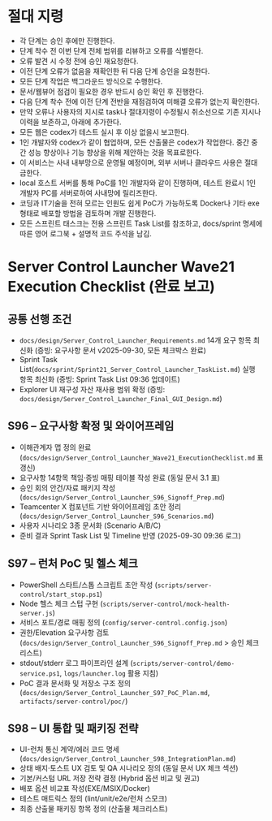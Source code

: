 # 절대 지령
- 각 단계는 승인 후에만 진행한다.
- 단계 착수 전 이번 단계 전체 범위를 리뷰하고 오류를 식별한다.
- 오류 발견 시 수정 전에 승인 재요청한다.
- 이전 단계 오류가 없음을 재확인한 뒤 다음 단계 승인을 요청한다.
- 모든 단계 작업은 백그라운드 방식으로 수행한다.
- 문서/웹뷰어 점검이 필요한 경우 반드시 승인 확인 후 진행한다.
- 다음 단계 착수 전에 이전 단계 전반을 재점검하여 미해결 오류가 없는지 확인한다.
- 만약 오류나 사용자의 지시로 task나 절대지령이 수정될시 취소선으로 기존 지시나 이력을 보존하고, 아래에 추가한다.
- 모든 웹은 codex가 테스트 실시 후 이상 없을시 보고한다.
- 1인 개발자와 codex가 같이 협업하며, 모든 산출물은 codex가 작업한다. 중간 중간 성능 향상이나 기능 향상을 위해 제안하는 것을 목표로한다.
- 이 서비스는 사내 내부망으로 운영될 예정이며, 외부 서버나 클라우드 사용은 절대 금한다.
- local 호스트 서버를 통해 PoC를 1인 개발자와 같이 진행하며, 테스트 완료시 1인 개발자 PC를 서버로하여 사내망에 릴리즈한다.
- 코딩과 IT기술을 전혀 모르는 인원도 쉽게 PoC가 가능하도록 Docker나 기타 exe 형태로 배포할 방법을 검토하며 개발 진행한다.
- 모든 스프린트 태스크는 전용 스프린트 Task List를 참조하고, docs/sprint 명세에 따른 영어 로그북 + 설명적 코드 주석을 남김.

# Server Control Launcher Wave21 Execution Checklist (완료 보고)

## 공통 선행 조건
- `docs/design/Server_Control_Launcher_Requirements.md` 14개 요구 항목 최신화 (증빙: 요구사항 문서 v2025-09-30, 모든 체크박스 완료)
- Sprint Task List(`docs/sprint/Sprint21_Server_Control_Launcher_TaskList.md`) 실행 항목 최신화 (증빙: Sprint Task List 09:36 업데이트)
- Explorer UI 재구성 자산 재사용 범위 확정 (증빙: `docs/design/Server_Control_Launcher_Final_GUI_Design.md`)

## S96 – 요구사항 확정 및 와이어프레임
- 이해관계자 맵 정의 완료 (`docs/design/Server_Control_Launcher_Wave21_ExecutionChecklist.md` 표 갱신)
- 요구사항 14항목 책임·증빙 매핑 테이블 작성 완료 (동일 문서 3.1 표)
- 승인 회의 안건/자료 패키지 작성 (`docs/design/Server_Control_Launcher_S96_Signoff_Prep.md`)
- Teamcenter X 컴포넌트 기반 와이어프레임 초안 정리 (`docs/design/Server_Control_Launcher_S96_Scenarios.md`)
- 사용자 시나리오 3종 문서화 (Scenario A/B/C)
- 준비 결과 Sprint Task List 및 Timeline 반영 (2025-09-30 09:36 로그)

## S97 – 런처 PoC 및 헬스 체크
- PowerShell 스타트/스톱 스크립트 초안 작성 (`scripts/server-control/start_stop.ps1`)
- Node 헬스 체크 스텁 구현 (`scripts/server-control/mock-health-server.js`)
- 서비스 포트/경로 매핑 정의 (`config/server-control.config.json`)
- 권한/Elevation 요구사항 검토 (`docs/design/Server_Control_Launcher_S96_Signoff_Prep.md` > 승인 체크리스트)
- stdout/stderr 로그 파이프라인 설계 (`scripts/server-control/demo-service.ps1`, `logs/launcher.log` 활용 지침)
- PoC 결과 문서화 및 저장소 구조 정의 (`docs/design/Server_Control_Launcher_S97_PoC_Plan.md`, `artifacts/server-control/poc/`)

## S98 – UI 통합 및 패키징 전략
- UI-런처 통신 계약/에러 코드 명세 (`docs/design/Server_Control_Launcher_S98_IntegrationPlan.md`)
- 상태 배지·토스트 UX 검토 및 QA 시나리오 정의 (동일 문서 UX 체크 섹션)
- 기본/커스텀 URL 저장 전략 결정 (Hybrid 옵션 비교 및 권고)
- 배포 옵션 비교표 작성(EXE/MSIX/Docker)
- 테스트 매트릭스 정의 (lint/unit/e2e/런처 스모크)
- 최종 산출물 패키징 항목 정의 (산출물 체크리스트)